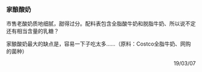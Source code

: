 ### 家酿酸奶

市售老酸奶质地细腻，甜得过分。配料表包含全脂酸牛奶和脱脂牛奶、所以说不定还有相当含量的乳糖？

家酿酸奶最大的缺点是，容易一下子吃太多……（原料：Costco全脂牛奶、网购的菌种）

<p align="right">19/03/07</p>
